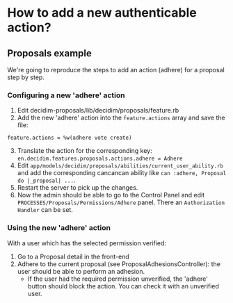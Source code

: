 # How to add a new authenticable action?
## Proposals example
We're going to reproduce the steps to add an action (adhere) for a proposal step by step.
### Configuring a new 'adhere' action
1. Edit decidim-proposals/lib/decidim/proposals/feature.rb
1. Add the new 'adhere' action into the `feature.actions` array and save the file:
```
feature.actions = %w(adhere vote create)
```

3. Translate the action for the corresponding key: `en.decidim.features.proposals.actions.adhere = Adhere`
1. Edit `app/models/decidim/proposals/abilities/current_user_ability.rb` and add the corresponding cancancan ability like `can :adhere, Proposal do |_proposal| ...`.
1. Restart the server to pick up the changes.
1. Now the admin should be able to go to the Control Panel and edit `PROCESSES/Proposals/Permissions/Adhere` panel. There an `Authorization Handler` can be set.

### Using the new 'adhere' action
With a user which has the selected permission verified:
1. Go to a Proposal detail in the front-end
1. Adhere to the current proposal (see ProposalAdhesionsController): the user should be able to perform an adhesion.
    - If the user had the required permission unverified, the 'adhere' button should block the action. You can check it with an unverified user.
